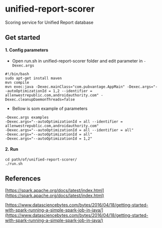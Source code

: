# unified-report-scorer
Scoring service for Unified Report database


Get started
-----------

####  1. Config parameters
- Open run.sh in unified-report-scorer folder and edit parameter in ```-Dexec.args```
    
```
#!/bin/bash
sudo apt-get install maven
mvn compile
mvn exec:java -Dexec.mainClass="com.pubvantage.AppMain" -Dexec.args="--autoOptimizationId = 1,2 --identifier = allenwestrepublic.com,androidauthority.com" -Dexec.cleanupDaemonThreads=false
```

- Bellow is som example of parameters

```
-Dexec.args examples
-Dexec.args="--autoOptimizationId = all --identifier = allenwestrepublic.com,androidauthority.com"
-Dexec.args="--autoOptimizationId = all --identifier = all"
-Dexec.args="--autoOptimizationId = all"
-Dexec.args="--autoOptimizationId = 1,2"
```

#### 2. Run

```
cd path/of/unified-report-scorer/
./run.sh
```

References
----------

[https://spark.apache.org/docs/latest/index.html](https://spark.apache.org/docs/latest/index.html)

[https://www.datasciencebytes.com/bytes/2016/04/18/getting-started-with-spark-running-a-simple-spark-job-in-java/](https://www.datasciencebytes.com/bytes/2016/04/18/getting-started-with-spark-running-a-simple-spark-job-in-java/)
